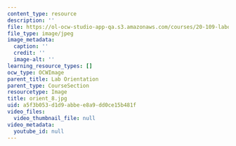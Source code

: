 ```yaml
---
content_type: resource
description: ''
file: https://ol-ocw-studio-app-qa.s3.amazonaws.com/courses/20-109-laboratory-fundamentals-in-biological-engineering-spring-2010/a5f3b053d1d9abbee8a9dd0ce15b481f_orient_8.jpg
file_type: image/jpeg
image_metadata:
  caption: ''
  credit: ''
  image-alt: ''
learning_resource_types: []
ocw_type: OCWImage
parent_title: Lab Orientation
parent_type: CourseSection
resourcetype: Image
title: orient_8.jpg
uid: a5f3b053-d1d9-abbe-e8a9-dd0ce15b481f
video_files:
  video_thumbnail_file: null
video_metadata:
  youtube_id: null
---
```

